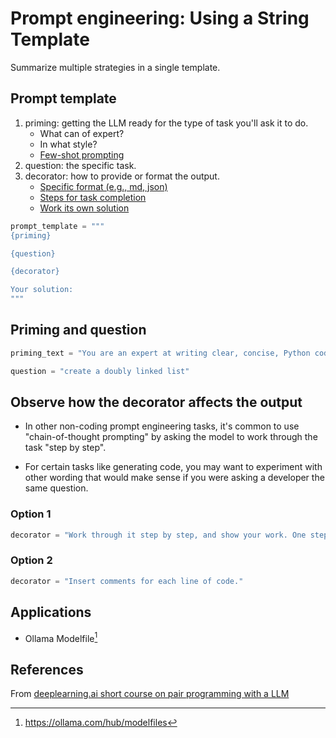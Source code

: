 # Prompt engineering: Using a String Template

Summarize multiple strategies in a single template.

## Prompt template
1. priming: getting the LLM ready for the type of task you'll ask it to do.
    - What can of expert?
    - In what style?
    - [Few-shot prompting](../75)
2. question: the specific task.
3. decorator: how to provide or format the output.
    - [Specific format (e.g., md, json)](../73)
    - [Steps for task completion](../76)
    - [Work its own solution](../77)


```python
prompt_template = """
{priming}

{question}

{decorator}

Your solution:
"""
```

## Priming and question

```python
priming_text = "You are an expert at writing clear, concise, Python code."

question = "create a doubly linked list"
```

## Observe how the decorator affects the output

- In other non-coding prompt engineering tasks, it's common to use 
"chain-of-thought prompting" by asking the model to work through 
the task "step by step".

- For certain tasks like generating code, you may want to experiment 
with other wording that would make sense if you were asking a 
developer the same question.

### Option 1
```python
decorator = "Work through it step by step, and show your work. One step per line."
```

### Option 2
```python
decorator = "Insert comments for each line of code."
```

## Applications
- Ollama Modelfile[^1]

## References
From [deeplearning.ai short course on pair programming with a LLM](https://learn.deeplearning.ai/courses/pair-programming-llm)
[^1]: <https://ollama.com/hub/modelfiles>
